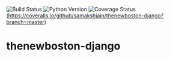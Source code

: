 ![Build Status](https://circleci.com/gh/samakshjain/thenewboston-django.svg?style=shield&circle-token=cc2fc1a53f51821c7703be6dc5e2f37033d616d3)
![Python Version](https://img.shields.io/pypi/pyversions/Django.svg)
![Coverage Status](https://coveralls.io/repos/github/samakshjain/thenewboston-django/badge.svg?branch=master)(https://coveralls.io/github/samakshjain/thenewboston-django?branch=master)
# thenewboston-django

